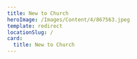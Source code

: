 ```yaml
---
title: New to Church
heroImage: /Images/Content/4/867563.jpeg
template: redirect
locationSlug: /
card:
  title: New to Church
---
```

